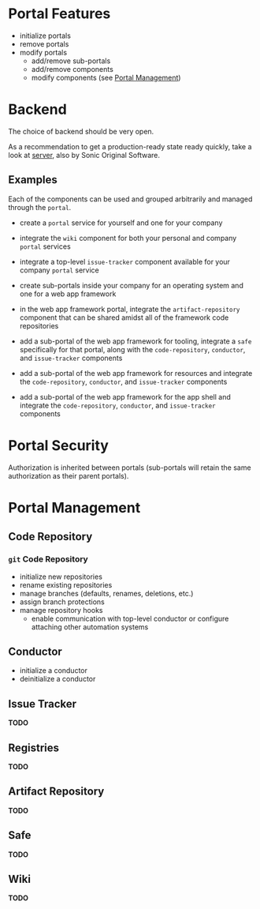 # Portal Features

- initialize portals
- remove portals
- modify portals
  - add/remove sub-portals
  - add/remove components
  - modify components (see [Portal Management](#portal-management))

# Backend

The choice of backend should be very open.

As a recommendation to get a production-ready state ready quickly, take a look at [server](https://github.com/SonicOriginalSoftware/server), also by Sonic Original Software.

## **Examples**

Each of the components can be used and grouped arbitrarily and managed through the `portal`.

- create a `portal` service for yourself and one for your company

- integrate the `wiki` component for both your personal and company `portal` services

- integrate a top-level `issue-tracker` component available for your company `portal` service

- create sub-portals inside your company for an operating system and one for a web app framework

- in the web app framework portal, integrate the `artifact-repository` component that can be shared amidst all of the framework code repositories

- add a sub-portal of the web app framework for tooling, integrate a `safe` specifically for that portal, along with the `code-repository`, `conductor`, and `issue-tracker` components

- add a sub-portal of the web app framework for resources and integrate the `code-repository`, `conductor`, and `issue-tracker` components

- add a sub-portal of the web app framework for the app shell and integrate the `code-repository`, `conductor`, and `issue-tracker` components

# Portal Security

Authorization is inherited between portals (sub-portals will retain the same authorization as their parent portals).

# Portal Management

## Code Repository

### `git` Code Repository

- initialize new repositories
- rename existing repositories
- manage branches (defaults, renames, deletions, etc.)
- assign branch protections
- manage repository hooks
  - enable communication with top-level conductor or configure attaching other automation systems

## Conductor

- initialize a conductor
- deinitialize a conductor

## Issue Tracker

**TODO**

## Registries

**TODO**

## Artifact Repository

**TODO**

## Safe

**TODO**

## Wiki

**TODO**
